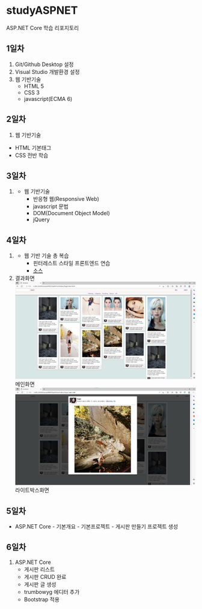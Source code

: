 # studyASPNET
ASP.NET Core 학습 리포지토리


## 1일차
1. Git/Github Desktop 설정
2. Visual Studio 개발환경 설정
3. 웹 기반기술
     - HTML 5
     - CSS 3
     - javascript(ECMA 6)
  
  
 ## 2일차
1. 웹 기반기술
- HTML 기본태그
- CSS 전반 학습

 
 ## 3일차
1. - 웹 기반기술
     - 반응형 웹(Responsive Web)
	 - javascript 문법
	 - DOM(Document Object Model)
	 - jQuery
	 
 ## 4일차
1. - 웹 기반 기술 총 복습
     - 핀터레스트 스타일 프론트엔드 연습
	 - [소스](https://github.com/SungJin-Parkk/studyASPNET/tree/main/Day04/FrontEndExec/Pages)
2.  결과화면
![메인화면](https://raw.githubusercontent.com/SungJin-Parkk/studyASPNET/main/images/html_screen01.png)	 
메인화면
![라이트박스화면](https://raw.githubusercontent.com/SungJin-Parkk/studyASPNET/main/images/html_screen02.png)
라이트박스화면	 

 
 ## 5일차
- ASP.NET Core 
      - 기본개요
	  - 기본프로젝트
	  - 게시판 만들기 프로젝트 생성
	  
 ## 6일차
 1. ASP.NET Core
      - 게시판 리스트
	  - 게시판 CRUD 완료
	  - 게시판 글 생성
	  - trumbowyg 에디터 추가
	  - Bootstrap 적용
	  
